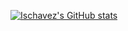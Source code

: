 [![Ischavez's GitHub stats](https://github-readme-stats.vercel.app/api?username=ischavez&count_private=true&show_icons=true&theme=highcontrast&include_all_commits=true&count_private=true)](https://github.com/anuraghazra/github-readme-stats)
